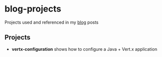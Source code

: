 # blog-projects

Projects used and referenced in my [blog](https://gualtierotesta.wordpress.com) posts

## Projects

* **vertx-configuration** shows how to configure a Java + Vert.x application
